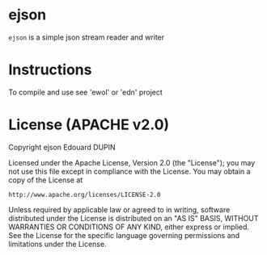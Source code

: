 ejson
=====

`ejson` is a simple json stream reader and writer

Instructions
============

To compile and use see 'ewol' or 'edn' project


License (APACHE v2.0)
=====================
Copyright ejson Edouard DUPIN

Licensed under the Apache License, Version 2.0 (the "License");
you may not use this file except in compliance with the License.
You may obtain a copy of the License at

    http://www.apache.org/licenses/LICENSE-2.0

Unless required by applicable law or agreed to in writing, software
distributed under the License is distributed on an "AS IS" BASIS,
WITHOUT WARRANTIES OR CONDITIONS OF ANY KIND, either express or implied.
See the License for the specific language governing permissions and
limitations under the License.

